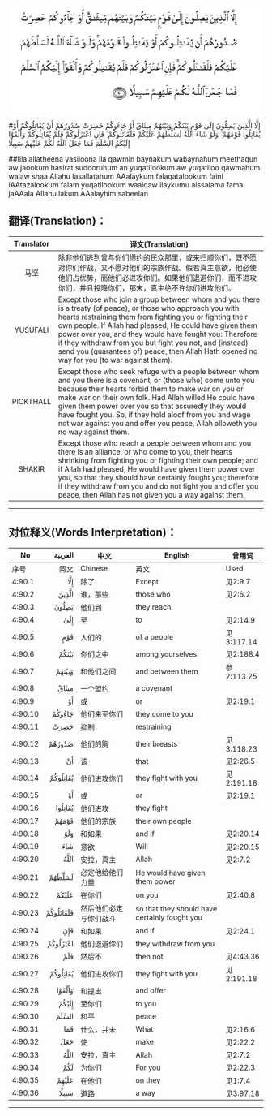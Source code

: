 ![004:090](images/004_090.gif)

#إِلَّا الَّذِينَ يَصِلُونَ إِلَىٰ قَوْمٍ بَيْنَكُمْ وَبَيْنَهُمْ مِيثَاقٌ أَوْ جَاءُوكُمْ حَصِرَتْ صُدُورُهُمْ أَنْ يُقَاتِلُوكُمْ أَوْ يُقَاتِلُوا قَوْمَهُمْ ۚ وَلَوْ شَاءَ اللَّهُ لَسَلَّطَهُمْ عَلَيْكُمْ فَلَقَاتَلُوكُمْ ۚ فَإِنِ اعْتَزَلُوكُمْ فَلَمْ يُقَاتِلُوكُمْ وَأَلْقَوْا إِلَيْكُمُ السَّلَمَ فَمَا جَعَلَ اللَّهُ لَكُمْ عَلَيْهِمْ سَبِيلًا 

##Illa allatheena yasiloona ila qawmin baynakum wabaynahum meethaqun aw jaookum hasirat sudooruhum an yuqatilookum aw yuqatiloo qawmahum walaw shaa Allahu lasallatahum AAalaykum falaqatalookum faini iAAtazalookum falam yuqatilookum waalqaw ilaykumu alssalama fama jaAAala Allahu lakum AAalayhim sabeelan 

## 翻译(Translation)：

| Translator | 译文(Translation)                                            |
| :--------: | ------------------------------------------------------------ |
|    马坚    | 除非他们逃到曾与你们缔约的民众那里，或来归顺你们，既不愿对你们作战，又不愿对他们的宗族作战。假若真主意欲，他必使他们占优势，而他们必进攻你们。如果他们退避你们，而不进攻你们，并且投降你们，那末，真主绝不许你们进攻他们。 |
|  YUSUFALI  | Except those who join a group between whom and you there is a treaty (of peace), or those who approach you with hearts restraining them from fighting you or fighting their own people. If Allah had pleased, He could have given them power over you, and they would have fought you: Therefore if they withdraw from you but fight you not, and (instead) send you (guarantees of) peace, then Allah Hath opened no way for you (to war against them). |
| PICKTHALL  | Except those who seek refuge with a people between whom and you there is a covenant, or (those who) come unto you because their hearts forbid them to make war on you or make war on their own folk. Had Allah willed He could have given them power over you so that assuredly they would have fought you. So, if they hold aloof from you and wage not war against you and offer you peace, Allah alloweth you no way against them. |
|   SHAKIR   | Except those who reach a people between whom and you there is an alliance, or who come to you, their hearts shrinking from fighting you or fighting their own people; and if Allah had pleased, He would have given them power over you, so that they should have certainly fought you; therefore if they withdraw from you and do not fight you and offer you peace, then Allah has not given you a way against them. |

---

## 对位释义(Words Interpretation)：

| No   | العربية | 中文    | English | 曾用词 |
| ---- | ------: | ------- | ------- | ------ |
| 序号 |    阿文 | Chinese | 英文    | Used   |
| 4:90.1  | إِلَّا       | 除了                   | Except                                        | 见2:9.7    |
| 4:90.2  | الَّذِينَ     | 谁，那些               | those who                                     | 见2:6.2    |
| 4:90.3  | يَصِلُونَ     | 他们到                 | they reach                                    |            |
| 4:90.4  | إِلَىٰ       | 至                     | to                                            | 见2:14.9   |
| 4:90.5  | قَوْمٍ       | 人们的                 | of a people                                   | 见3:117.14 |
| 4:90.6  | بَيْنَكُمْ     | 你们之中               | among yourselves                              | 见2:188.4  |
| 4:90.7  | وَبَيْنَهُمْ    | 和他们之间             | and between them                              | 参2:113.25 |
| 4:90.8  | مِيثَاقٌ     | 一个盟约               | a covenant                                    |            |
| 4:90.9  | أَوْ        | 或                     | or                                            | 见2:19.1   |
| 4:90.10 | جَاءُوكُمْ    | 他们来至你们           | they come to you                              |            |
| 4:90.11 | حَصِرَتْ      | 抑制                   | restraining                                   |            |
| 4:90.12 | صُدُورُهُمْ    | 他们的胸               | their breasts                                 | 见3:118.23 |
| 4:90.13 | أَنْ        | 该                     | that                                          | 见2:26.5   |
| 4:90.14 | يُقَاتِلُوكُمْ  | 他们进攻你们           | they fight with you                           | 见2:191.18 |
| 4:90.15 | أَوْ        | 或                     | or                                            | 见2:19.1   |
| 4:90.16 | يُقَاتِلُوا   | 他们进攻               | they fight                                    |            |
| 4:90.17 | قَوْمَهُمْ     | 他们的宗族             | their own people                              |            |
| 4:90.18 | وَلَوْ       | 和如果                 | and if                                        | 见2:20.14  |
| 4:90.19 | شَاءَ       | 意欲                   | Will                                          | 见2:20.15  |
| 4:90.20 | اللَّهُ      | 安拉，真主             | Allah                                         | 见2:7.2 |
| 4:90.21 | لَسَلَّطَهُمْ    | 必定他给他们力量       | He would have given them power                |            |
| 4:90.22 | عَلَيْكُمْ     | 在你们                 | on you                                        | 见2:40.8   |
| 4:90.23 | فَلَقَاتَلُوكُمْ | 然后他们必定与你们战斗 | so that they should have certainly fought you |            |
| 4:90.24 | فَإِنِ       | 和如果                 | and if                                        | 见2:24.1   |
| 4:90.25 | اعْتَزَلُوكُمْ  | 他们退避你们           | they withdraw from you                        |            |
| 4:90.26 | فَلَمْ       | 然后不                 | then not                                      | 见4:43.36  |
| 4:90.27 | يُقَاتِلُوكُمْ  | 他们进攻你们           | they fight with you                           | 见2:191.18 |
| 4:90.28 | وَأَلْقَوْا    | 和提出                 | and offer                                     |            |
| 4:90.29 | إِلَيْكُمُ     | 至你们                 | to you                                        |            |
| 4:90.30 | السَّلَمَ     | 和平                   | peace                                         |            |
| 4:90.31 | فَمَا       | 什么，并未             | What                                          | 见2:16.6   |
| 4:90.32 | جَعَلَ       | 使                     | make                                          | 见2:22.2   |
| 4:90.33 | اللَّهُ      | 安拉，真主             | Allah                                         | 见2:7.2 |
| 4:90.34 | لَكُمْ       | 为你们                 | For you                                       | 见2:22.3   |
| 4:90.35 | عَلَيْهِمْ     | 在他们                 | on they                                       | 见1:7.4    |
| 4:90.36 | سَبِيلًا     | 道路                   | a way                                         | 见3:97.18  |

---

